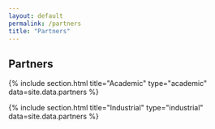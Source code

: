 ```yaml
---
layout: default
permalink: /partners
title: "Partners"
---
```


## Partners

<!-- Incluir projetos no arquivo projects.csv, no diretório _data -->
{% include section.html title="Academic" type="academic" data=site.data.partners %}

{% include section.html title="Industrial" type="industrial" data=site.data.partners %}
